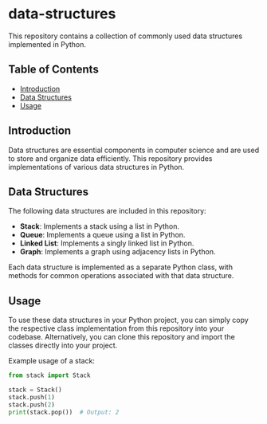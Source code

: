 # data-structures

This repository contains a collection of commonly used data structures implemented in Python.

## Table of Contents

- [Introduction](#introduction)
- [Data Structures](#data-structures)
- [Usage](#usage)

## Introduction

Data structures are essential components in computer science and are used to store and organize data efficiently. This repository provides implementations of various data structures in Python.

## Data Structures

The following data structures are included in this repository:

- **Stack**: Implements a stack using a list in Python.
- **Queue**: Implements a queue using a list in Python.
- **Linked List**: Implements a singly linked list in Python.
- **Graph**: Implements a graph using adjacency lists in Python.

Each data structure is implemented as a separate Python class, with methods for common operations associated with that data structure.

## Usage

To use these data structures in your Python project, you can simply copy the respective class implementation from this repository into your codebase. Alternatively, you can clone this repository and import the classes directly into your project.

Example usage of a stack:

```python
from stack import Stack

stack = Stack()
stack.push(1)
stack.push(2)
print(stack.pop())  # Output: 2
